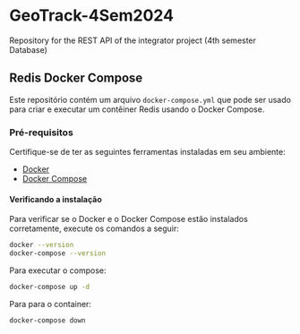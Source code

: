 # GeoTrack-4Sem2024
Repository for the REST API of the integrator project (4th semester Database)

## Redis Docker Compose

Este repositório contém um arquivo `docker-compose.yml` que pode ser usado para criar e executar um contêiner Redis usando o Docker Compose.

### Pré-requisitos

Certifique-se de ter as seguintes ferramentas instaladas em seu ambiente:

- [Docker](https://docs.docker.com/get-docker/)
- [Docker Compose](https://docs.docker.com/compose/install/)

#### Verificando a instalação

Para verificar se o Docker e o Docker Compose estão instalados corretamente, execute os comandos a seguir:

```bash
docker --version
docker-compose --version
```

Para executar o compose:

```bash
docker-compose up -d
```

Para para o container:
```bash
docker-compose down
```
